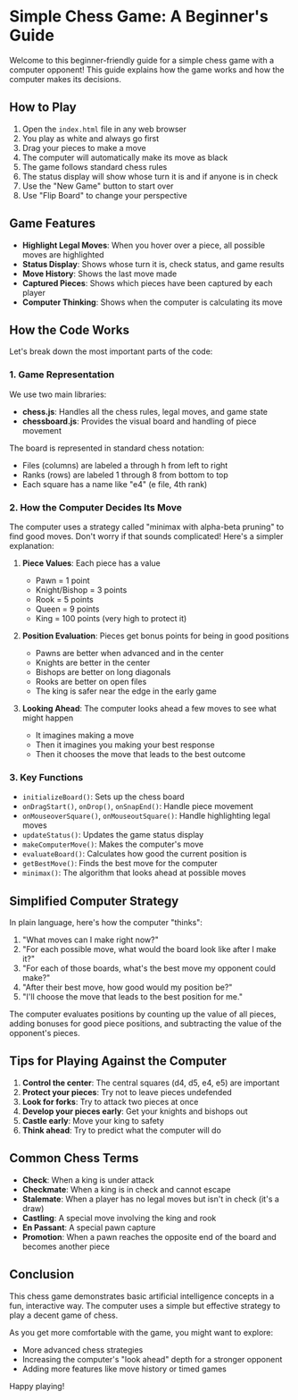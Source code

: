 # Simple Chess Game: A Beginner's Guide

Welcome to this beginner-friendly guide for a simple chess game with a computer opponent! This guide explains how the game works and how the computer makes its decisions.

## How to Play

1. Open the `index.html` file in any web browser
2. You play as white and always go first
3. Drag your pieces to make a move
4. The computer will automatically make its move as black
5. The game follows standard chess rules
6. The status display will show whose turn it is and if anyone is in check
7. Use the "New Game" button to start over
8. Use "Flip Board" to change your perspective

## Game Features

- **Highlight Legal Moves**: When you hover over a piece, all possible moves are highlighted
- **Status Display**: Shows whose turn it is, check status, and game results
- **Move History**: Shows the last move made
- **Captured Pieces**: Shows which pieces have been captured by each player
- **Computer Thinking**: Shows when the computer is calculating its move

## How the Code Works

Let's break down the most important parts of the code:

### 1. Game Representation

We use two main libraries:
- **chess.js**: Handles all the chess rules, legal moves, and game state
- **chessboard.js**: Provides the visual board and handling of piece movement

The board is represented in standard chess notation:
- Files (columns) are labeled a through h from left to right
- Ranks (rows) are labeled 1 through 8 from bottom to top
- Each square has a name like "e4" (e file, 4th rank)

### 2. How the Computer Decides Its Move

The computer uses a strategy called "minimax with alpha-beta pruning" to find good moves. Don't worry if that sounds complicated! Here's a simpler explanation:

1. **Piece Values**: Each piece has a value
   - Pawn = 1 point
   - Knight/Bishop = 3 points
   - Rook = 5 points
   - Queen = 9 points
   - King = 100 points (very high to protect it)

2. **Position Evaluation**: Pieces get bonus points for being in good positions
   - Pawns are better when advanced and in the center
   - Knights are better in the center
   - Bishops are better on long diagonals
   - Rooks are better on open files
   - The king is safer near the edge in the early game

3. **Looking Ahead**: The computer looks ahead a few moves to see what might happen
   - It imagines making a move
   - Then it imagines you making your best response
   - Then it chooses the move that leads to the best outcome

### 3. Key Functions

- `initializeBoard()`: Sets up the chess board
- `onDragStart()`, `onDrop()`, `onSnapEnd()`: Handle piece movement
- `onMouseoverSquare()`, `onMouseoutSquare()`: Handle highlighting legal moves
- `updateStatus()`: Updates the game status display
- `makeComputerMove()`: Makes the computer's move
- `evaluateBoard()`: Calculates how good the current position is
- `getBestMove()`: Finds the best move for the computer
- `minimax()`: The algorithm that looks ahead at possible moves

## Simplified Computer Strategy

In plain language, here's how the computer "thinks":

1. "What moves can I make right now?"
2. "For each possible move, what would the board look like after I make it?"
3. "For each of those boards, what's the best move my opponent could make?"
4. "After their best move, how good would my position be?"
5. "I'll choose the move that leads to the best position for me."

The computer evaluates positions by counting up the value of all pieces, adding bonuses for good piece positions, and subtracting the value of the opponent's pieces.

## Tips for Playing Against the Computer

1. **Control the center**: The central squares (d4, d5, e4, e5) are important
2. **Protect your pieces**: Try not to leave pieces undefended
3. **Look for forks**: Try to attack two pieces at once
4. **Develop your pieces early**: Get your knights and bishops out
5. **Castle early**: Move your king to safety
6. **Think ahead**: Try to predict what the computer will do

## Common Chess Terms

- **Check**: When a king is under attack
- **Checkmate**: When a king is in check and cannot escape
- **Stalemate**: When a player has no legal moves but isn't in check (it's a draw)
- **Castling**: A special move involving the king and rook
- **En Passant**: A special pawn capture
- **Promotion**: When a pawn reaches the opposite end of the board and becomes another piece

## Conclusion

This chess game demonstrates basic artificial intelligence concepts in a fun, interactive way. The computer uses a simple but effective strategy to play a decent game of chess.

As you get more comfortable with the game, you might want to explore:
- More advanced chess strategies
- Increasing the computer's "look ahead" depth for a stronger opponent
- Adding more features like move history or timed games

Happy playing!
